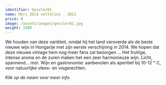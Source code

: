 ```yaml
---
identifier: Geszler01
name: Móri Zöld veltelíni - 2021
price: 8
image: /assets/images/geszler01.jpg
weight: 1500
---
```

We houden van deze variëteit, omdat hij het land veroverde als de beste nieuwe wijn in Hongarije met zijn eerste verschijning in 2014. We hopen dat deze nieuwe vintage hem nog meer fans zal bezorgen ... Het fruitige, intense aroma en de zuren maken het een zeer harmonieuze wijn. Licht, spannend… mór. Wijn en gastronomie: aanbevolen als aperitief bij 10-12 ° C, voor natuurlijke vlees- en visgerechten.

*Klik op de naam voor meer info.*
